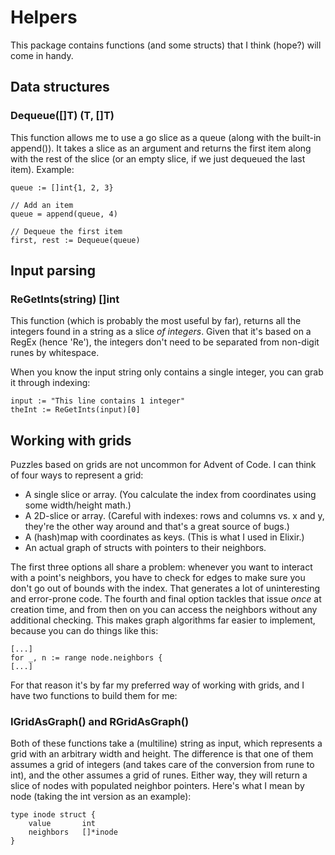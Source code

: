 # Helpers

This package contains functions (and some structs) that I think (hope?) will come in handy.

## Data structures

### Dequeue([]T) (T, []T)
This function allows me to use a go slice as a queue (along with the built-in append()). It takes a slice as an argument and returns the first item along with the rest of the slice (or an empty slice, if we just dequeued the last item). Example:
~~~
queue := []int{1, 2, 3}

// Add an item
queue = append(queue, 4)

// Dequeue the first item
first, rest := Dequeue(queue)
~~~

## Input parsing

### ReGetInts(string) []int
This function (which is probably the most useful by far), returns all the integers found in a string as a slice *of integers*. Given that it's based on a RegEx (hence 'Re'), the integers don't need to be separated from non-digit runes by whitespace.

When you know the input string only contains a single integer, you can grab it through indexing:
~~~
input := "This line contains 1 integer"
theInt := ReGetInts(input)[0]
~~~

## Working with grids

Puzzles based on grids are not uncommon for Advent of Code. I can think of four ways to represent a grid:
- A single slice or array. (You calculate the index from coordinates using some width/height math.)
- A 2D-slice or array. (Careful with indexes: rows and columns vs. x and y, they're the other way around and that's a great source of bugs.)
- A (hash)map with coordinates as keys. (This is what I used in Elixir.)
- An actual graph of structs with pointers to their neighbors.

The first three options all share a problem: whenever you want to interact with a point's neighbors, you have to check for edges to make sure you don't go out of bounds with the index. That generates a lot of uninteresting and error-prone code. The fourth and final option tackles that issue *once* at creation time, and from then on you can access the neighbors without any additional checking. This makes graph algorithms far easier to implement, because you can do things like this:
~~~
[...]
for _, n := range node.neighbors {
[...]
~~~
For that reason it's by far my preferred way of working with grids, and I have two functions to build them for me:

### IGridAsGraph() and RGridAsGraph()
Both of these functions take a (multiline) string as input, which represents a grid with an arbitrary width and height. The difference is that one of them assumes a grid of integers (and takes care of the conversion from rune to int), and the other assumes a grid of runes. Either way, they will return a slice of nodes with populated neighbor pointers. Here's what I mean by node (taking the int version as an example):
~~~
type inode struct {
    value       int
    neighbors   []*inode
}
~~~